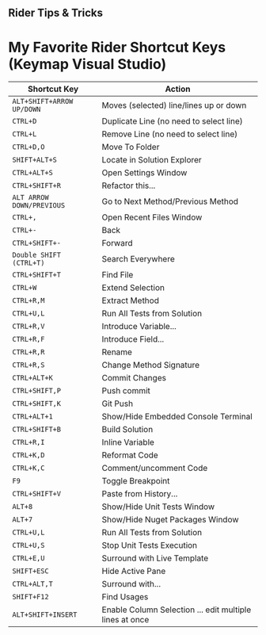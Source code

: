 ## Rider Tips & Tricks

# My Favorite Rider Shortcut Keys (Keymap Visual Studio)

| Shortcut Key                 | Action                                         |
|------------------------------|------------------------------------------------|
| `ALT+SHIFT+ARROW UP/DOWN`    | Moves (selected) line/lines up or down
| `CTRL+D`                     | Duplicate Line (no need to select line)
| `CTRL+L`                     | Remove Line (no need to select line)
| `CTRL+D,O`                   | Move To Folder
| `SHIFT+ALT+S`                | Locate in Solution Explorer
| `CTRL+ALT+S`                 | Open Settings Window
| `CTRL+SHIFT+R`               | Refactor this...
| `ALT ARROW DOWN/PREVIOUS`    | Go to Next Method/Previous Method
| `CTRL+,`                     | Open Recent Files Window
| `CTRL+-`                     | Back
| `CTRL+SHIFT+-`               | Forward
| `Double SHIFT (CTRL+T)`      | Search Everywhere
| `CTRL+SHIFT+T`               | Find File
| `CTRL+W`                     | Extend Selection
| `CTRL+R,M`                   | Extract Method
| `CTRL+U,L`                   | Run All Tests from Solution
| `CTRL+R,V`                   | Introduce Variable...
| `CTRL+R,F`                   | Introduce Field...
| `CTRL+R,R`                   | Rename
| `CTRL+R,S`                   | Change Method Signature
| `CTRL+ALT+K`                 | Commit Changes
| `CTRL+SHIFT,P`               | Push commit
| `CTRL+SHIFT,K`               | Git Push
| `CTRL+ALT+1`                 | Show/Hide Embedded Console Terminal
| `CTRL+SHIFT+B`               | Build Solution
| `CTRL+R,I`                   | Inline Variable
| `CTRL+K,D`                   | Reformat Code
| `CTRL+K,C`                   | Comment/uncomment Code
| `F9`                         | Toggle Breakpoint
| `CTRL+SHIFT+V`               | Paste from History...
| `ALT+8`                      | Show/Hide Unit Tests Window
| `ALT+7`                      | Show/Hide Nuget Packages Window
| `CTRL+U,L`                   | Run All Tests from Solution
| `CTRL+U,S`                   | Stop Unit Tests Execution
| `CTRL+E,U`                   | Surround with Live Template
| `SHIFT+ESC`                  | Hide Active Pane
| `CTRL+ALT,T`                 | Surround with...
| `SHIFT+F12`                  | Find Usages
| `ALT+SHIFT+INSERT`           | Enable Column Selection ... edit multiple lines at once


